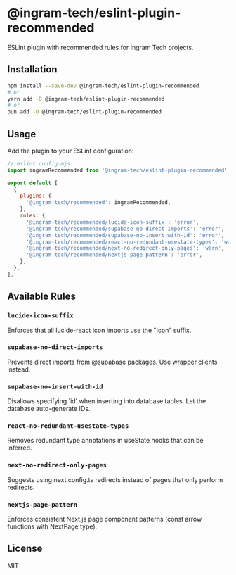 # @ingram-tech/eslint-plugin-recommended

ESLint plugin with recommended rules for Ingram Tech projects.

## Installation

```bash
npm install --save-dev @ingram-tech/eslint-plugin-recommended
# or
yarn add -D @ingram-tech/eslint-plugin-recommended
# or
bun add -D @ingram-tech/eslint-plugin-recommended
```

## Usage

Add the plugin to your ESLint configuration:

```javascript
// eslint.config.mjs
import ingramRecommended from '@ingram-tech/eslint-plugin-recommended';

export default [
  {
    plugins: {
      '@ingram-tech/recommended': ingramRecommended,
    },
    rules: {
      '@ingram-tech/recommended/lucide-icon-suffix': 'error',
      '@ingram-tech/recommended/supabase-no-direct-imports': 'error',
      '@ingram-tech/recommended/supabase-no-insert-with-id': 'error',
      '@ingram-tech/recommended/react-no-redundant-usestate-types': 'warn',
      '@ingram-tech/recommended/next-no-redirect-only-pages': 'warn',
      '@ingram-tech/recommended/nextjs-page-pattern': 'error',
    },
  },
];
```

## Available Rules

### `lucide-icon-suffix`
Enforces that all lucide-react icon imports use the "Icon" suffix.

### `supabase-no-direct-imports`
Prevents direct imports from @supabase packages. Use wrapper clients instead.

### `supabase-no-insert-with-id`
Disallows specifying 'id' when inserting into database tables. Let the database auto-generate IDs.

### `react-no-redundant-usestate-types`
Removes redundant type annotations in useState hooks that can be inferred.

### `next-no-redirect-only-pages`
Suggests using next.config.ts redirects instead of pages that only perform redirects.

### `nextjs-page-pattern`
Enforces consistent Next.js page component patterns (const arrow functions with NextPage type).

## License

MIT